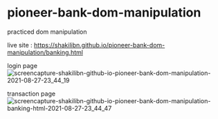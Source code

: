 # pioneer-bank-dom-manipulation
practiced dom manipulation

live site : https://shakilibn.github.io/pioneer-bank-dom-manipulation/banking.html

login page
![screencapture-shakilibn-github-io-pioneer-bank-dom-manipulation-2021-08-27-23_44_19](https://user-images.githubusercontent.com/76778643/131168195-ffc24040-89d3-492f-801c-7730a07f385d.png)

transaction page
![screencapture-shakilibn-github-io-pioneer-bank-dom-manipulation-banking-html-2021-08-27-23_44_47](https://user-images.githubusercontent.com/76778643/131168219-ff47f1ca-ffd0-4ac1-9f43-118fdc20256b.png)


